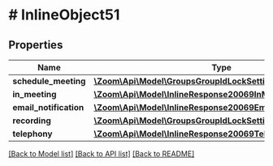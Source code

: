 # # InlineObject51

## Properties

Name | Type | Description | Notes
------------ | ------------- | ------------- | -------------
**schedule_meeting** | [**\Zoom\Api\Model\GroupsGroupIdLockSettingsScheduleMeeting**](GroupsGroupIdLockSettingsScheduleMeeting.md) |  | [optional] 
**in_meeting** | [**\Zoom\Api\Model\InlineResponse20069InMeeting**](InlineResponse20069InMeeting.md) |  | [optional] 
**email_notification** | [**\Zoom\Api\Model\InlineResponse20069EmailNotification**](InlineResponse20069EmailNotification.md) |  | [optional] 
**recording** | [**\Zoom\Api\Model\GroupsGroupIdLockSettingsRecording**](GroupsGroupIdLockSettingsRecording.md) |  | [optional] 
**telephony** | [**\Zoom\Api\Model\InlineResponse20069Telephony**](InlineResponse20069Telephony.md) |  | [optional] 

[[Back to Model list]](../../README.md#documentation-for-models) [[Back to API list]](../../README.md#documentation-for-api-endpoints) [[Back to README]](../../README.md)


